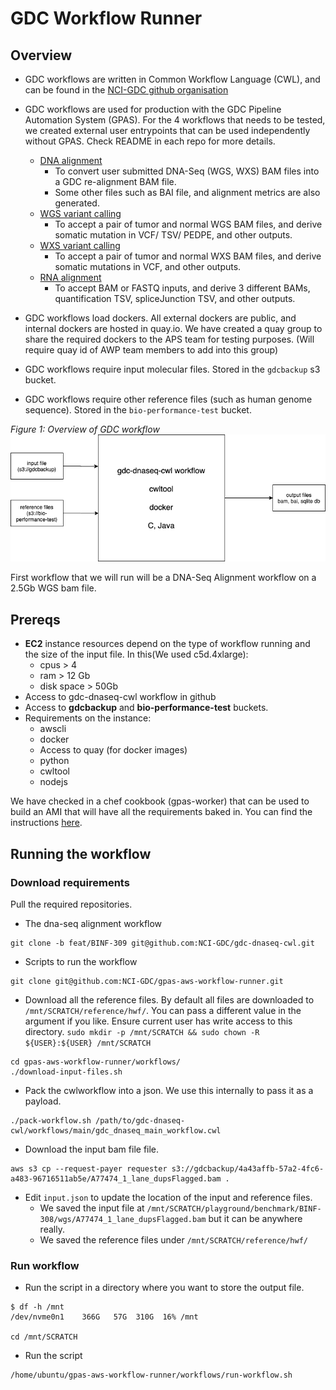 # GDC Workflow Runner

## Overview 

- GDC workflows are written in Common Workflow Language (CWL), and can be found in the [NCI-GDC github organisation](https://github.com/NCI-GDC/)

- GDC workflows are used for production with the GDC Pipeline Automation System (GPAS). For the 4 workflows that needs to be tested, we created external user entrypoints that can be used independently without GPAS. Check README in each repo for more details.
  - [DNA alignment](https://github.com/NCI-GDC/gdc-dnaseq-cwl/tree/feat/BINF-309)
    - To convert user submitted DNA-Seq (WGS, WXS) BAM files into a GDC re-alignment BAM file.
    - Some other files such as BAI file, and alignment metrics are also generated.
  - [WGS variant calling](https://github.com/NCI-GDC/gdc-sanger-somatic-cwl)
    - To accept a pair of tumor and normal WGS BAM files, and derive somatic mutation in VCF/ TSV/ PEDPE, and other outputs.
  - [WXS variant calling](https://github.com/NCI-GDC/gdc-somatic-variant-calling-workflow)
    - To accept a pair of tumor and normal WXS BAM files, and derive somatic mutations in VCF, and other outputs.
  - [RNA alignment](https://github.com/NCI-GDC/gdc-rnaseq-cwl/tree/feat/etl)
    - To accept BAM or FASTQ inputs, and derive 3 different BAMs, quantification TSV, spliceJunction TSV, and other outputs. 

- GDC workflows load dockers. All external dockers are public, and internal dockers are hosted in quay.io. We have created a quay group to share the required dockers to the APS team for testing purposes. (Will require quay id of AWP team members to add into this group) 

- GDC workflows require input molecular files. Stored in the `gdcbackup` s3 bucket. 

- GDC workflows require other reference files (such as human genome sequence). Stored in the `bio-performance-test` bucket. 

_Figure 1: Overview of GDC workflow_ 
![Figure 1](assets/gdc_workflow_figure.png)

First workflow that we will run will be a DNA-Seq Alignment workflow on a 2.5Gb WGS bam file. 

## Prereqs

- **EC2** instance resources depend on the type of workflow running and the size of the input file. In this(We used c5d.4xlarge):
  - cpus > 4 
  - ram > 12 Gb
  - disk space > 50Gb 
- Access to gdc-dnaseq-cwl workflow in github
- Access to **gdcbackup** and **bio-performance-test** buckets. 
- Requirements on the instance: 
  - awscli
  - docker
  - Access to quay (for docker images)
  - python
  - cwltool
  - nodejs

We have checked in a chef cookbook (gpas-worker) that can be used to build an AMI that will have all the requirements baked in. You can find the instructions [here](packer/README.md).


## Running the workflow 

### Download requirements

Pull the required repositories. 

- The dna-seq alignment workflow

```
git clone -b feat/BINF-309 git@github.com:NCI-GDC/gdc-dnaseq-cwl.git
```

- Scripts to run the workflow 
```
git clone git@github.com:NCI-GDC/gpas-aws-workflow-runner.git
```

- Download all the reference files. By default all files are downloaded to `/mnt/SCRATCH/reference/hwf/`. You can pass a different value in the argument if you like. Ensure current user has write access to this directory. `sudo mkdir -p /mnt/SCRATCH && sudo chown -R ${USER}:${USER} /mnt/SCRATCH` 
```
cd gpas-aws-workflow-runner/workflows/
./download-input-files.sh
```

- Pack the cwlworkflow into a json. We use this internally to pass it as a payload. 
```
./pack-workflow.sh /path/to/gdc-dnaseq-cwl/workflows/main/gdc_dnaseq_main_workflow.cwl
```

- Download the input bam file file. 
```
aws s3 cp --request-payer requester s3://gdcbackup/4a43affb-57a2-4fc6-a483-96716511ab5e/A77474_1_lane_dupsFlagged.bam .
```

- Edit `input.json` to update the location of the input and reference files. 
  - We saved the input file at `/mnt/SCRATCH/playground/benchmark/BINF-308/wgs/A77474_1_lane_dupsFlagged.bam` but it can be anywhere really. 
  - We saved the reference files under `/mnt/SCRATCH/reference/hwf/`

### Run workflow

- Run the script in a directory where you want to store the output file.  
```
$ df -h /mnt
/dev/nvme0n1    366G   57G  310G  16% /mnt

cd /mnt/SCRATCH
```

- Run the script 
```
/home/ubuntu/gpas-aws-workflow-runner/workflows/run-workflow.sh
```
